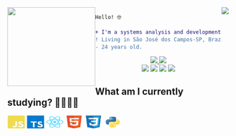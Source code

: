 <img align="left" height="180" src="https://user-images.githubusercontent.com/75621720/134444133-e2ef56fc-f1ba-4e04-8e73-4237eb95b091.gif" width="200px" />
<img align="right" height="150" src="https://media.giphy.com/media/3o7abB06u9bNzA8lu8/giphy.gif" />

```diff
Hello! 🤓

+ I'm a systems analysis and development student.
! Living in São José dos Campos-SP, Brazil.
- 24 years old.
```
<div align="center">
  <a href="https://github.com/Sarah6197">
  <img height="180" src="https://github-readme-stats.vercel.app/api?username=Sarah6197&show_icons=true&theme=dracula&include_all_commits=true&count_private=true"/>
  <img left"height="180" src="https://media.giphy.com/media/XQ1FwjRKun4nS/giphy.gif" />
</div>
  
 <div align="center"> 
   <a href="https://www.linkedin.com/in/sarah-fernandes-494000196/" target="_blank"><img src="https://img.shields.io/badge/-LinkedIn-%230077B5?style=for-the-badge&logo=linkedin&logoColor=white" target="_blank"></a> 
  <a href="https://www.instagram.com/1rango_legal/" target="_blank"><img src="https://img.shields.io/badge/-Instagram-%23E4405F?style=for-the-badge&logo=instagram&logoColor=white"target="_blank"></a>
  <a href="https://www.reddit.com/user/SAREC0" target="_blank"><img src=https://img.shields.io/badge/Reddit-FF4500?style=for-the-badge&logo=reddit&logoColor=white></a>
  <a href="mailto:fernandessarah.06@gmail.com"><img src="https://img.shields.io/badge/-Gmail-%23333?style=for-the-badge&logo=gmail&logoColor=white" target="_blank"></a>
</div>
  
## What am I currently studying? 👩🏻‍🚀🚀
 <div style="display: inline_block">
  <img align="center" alt="Sarah-Js" height="30" width="40" src="https://raw.githubusercontent.com/devicons/devicon/master/icons/javascript/javascript-plain.svg">
  <img align="center" alt="Sarah-Ts" height="30" width="40" src="https://raw.githubusercontent.com/devicons/devicon/master/icons/typescript/typescript-plain.svg">
  <img align="center" alt="Sarah-React" height="30" width="40" src="https://raw.githubusercontent.com/devicons/devicon/master/icons/react/react-original.svg">
  <img align="center" alt="Sarah-HTML" height="30" width="40" src="https://raw.githubusercontent.com/devicons/devicon/master/icons/html5/html5-original.svg">
  <img align="center" alt="Sarah-CSS" height="30" width="40" src="https://raw.githubusercontent.com/devicons/devicon/master/icons/css3/css3-original.svg">
  <img align="center" alt="Sarah-Python" height="30" width="40" src="https://raw.githubusercontent.com/devicons/devicon/master/icons/python/python-original.svg">
 </div>
